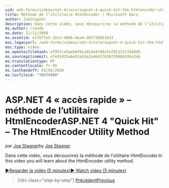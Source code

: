 ```yaml
---
uid: web-forms/videos/net-4/core/aspnet-4-quick-hit-the-htmlencoder-utility-method
title: Méthode de l’utilitaire HtmlEncoder | Microsoft Docs
author: JoeStagner
description: Dans cette vidéo, vous découvrirez la méthode de l’utilitaire HtmlEncoder.
ms.author: riande
ms.date: 11/11/2009
ms.assetid: e1f67fe5-32ce-409b-bba4-d8f730851b33
msc.legacyurl: /web-forms/videos/net-4/core/aspnet-4-quick-hit-the-htmlencoder-utility-method
msc.type: video
ms.openlocfilehash: ef95fce5aeb4f0ca91de9198afef91137c35b005
ms.sourcegitcommit: e7e91932a6e91a63e2e46417626f39d6b244a3ab
ms.translationtype: MT
ms.contentlocale: fr-FR
ms.lasthandoff: 03/06/2020
ms.locfileid: "78574990"
---
```

# <a name="aspnet-4-quick-hit--the-htmlencoder-utility-method"></a><span data-ttu-id="e7984-103">ASP.NET 4 « accès rapide » – méthode de l’utilitaire HtmlEncoder</span><span class="sxs-lookup"><span data-stu-id="e7984-103">ASP.NET 4 "Quick Hit" – The HtmlEncoder Utility Method</span></span>

<span data-ttu-id="e7984-104">par [Joe Stagner](https://github.com/JoeStagner)</span><span class="sxs-lookup"><span data-stu-id="e7984-104">by [Joe Stagner](https://github.com/JoeStagner)</span></span>

<span data-ttu-id="e7984-105">Dans cette vidéo, vous découvrirez la méthode de l’utilitaire HtmlEncoder.</span><span class="sxs-lookup"><span data-stu-id="e7984-105">In this video you will learn about the HtmlEncoder utility method.</span></span>

[<span data-ttu-id="e7984-106">&#9654;Regarder la vidéo (5 minutes)</span><span class="sxs-lookup"><span data-stu-id="e7984-106">&#9654; Watch video (5 minutes)</span></span>](https://channel9.msdn.com/Blogs/ASP-NET-Site-Videos/aspnet-4-quick-hit-the-htmlencoder-utility-method)

> [!div class="step-by-step"]
> [<span data-ttu-id="e7984-107">Précédent</span><span class="sxs-lookup"><span data-stu-id="e7984-107">Previous</span></span>](aspnet-4-quick-hit-predictable-client-ids.md)
